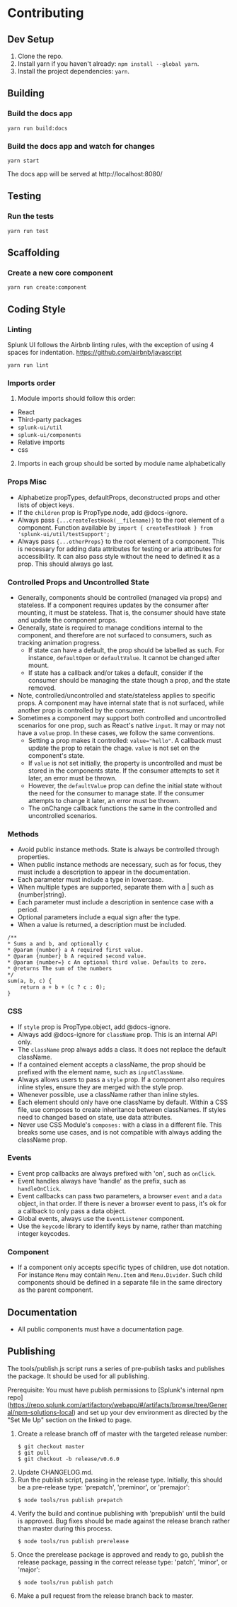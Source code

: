 Contributing
============

Dev Setup
---------
1. Clone the repo.
1. Install yarn if you haven't already: `npm install --global yarn`.
1. Install the project dependencies: `yarn`.

Building
---------
### Build the docs app
```
yarn run build:docs
```

### Build the docs app and watch for changes
```
yarn start
```
The docs app will be served at http://localhost:8080/

Testing
---------
### Run the tests
```
yarn run test
```

Scaffolding
---------

### Create a new core component
```
yarn run create:component
```

Coding Style
-----------

### Linting

Splunk UI follows the Airbnb linting rules, with the exception of using 4 spaces for indentation.
https://github.com/airbnb/javascript
```
yarn run lint
```

### Imports order

1. Module imports should follow this order:

* React
* Third-party packages
* `splunk-ui/util`
* `splunk-ui/components`
* Relative imports
* css

2. Imports in each group should be sorted by module name alphabetically

### Props Misc
* Alphabetize propTypes, defaultProps, deconstructed props and other lists of object keys.
* If the `children` prop is PropType.node, add @docs-ignore.
* Always pass `{...createTestHook(__filename)}` to the root element of a component. Function
  available by `import { createTestHook } from 'splunk-ui/util/testSupport';`
* Always pass `{...otherProps}` to the root element of a component. This is necessary for
  adding data attributes for testing or aria attributes for accessibility. It can also pass style
  without the need to defined it as a prop. This should always go last.

### Controlled Props and Uncontrolled State
* Generally, components should be controlled (managed via props) and stateless. If a component requires
  updates by the consumer after mounting, it must be stateless. That is, the consumer should have state
  and update the component props.
* Generally, state is required to manage conditions internal to the component, and therefore are not
  surfaced to consumers, such as tracking animation progress.
    * If state can have a default, the prop should be labelled as such. For instance, `defaultOpen` or
      `defaultValue`. It cannot be changed after mount.
    * If state has a callback and/or takes a default, consider if the consumer should
      be managing the state though a prop, and the state removed.
* Note, controlled/uncontrolled and state/stateless applies to specific props. A component may have
  internal state that is not surfaced, while another prop is controlled by the consumer.
* Sometimes a component may support both controlled and uncontrolled scenarios for one prop, such as
  React's native `input`. It may or may not have a `value` prop.
  In these cases, we follow the same conventions.
    * Setting a prop makes it controlled: `value="hello"`. A callback must update the prop to retain
      the chage. `value` is not set on the component's state.
    * If `value` is not set initially, the property is uncontrolled and must be stored in the
      components state. If the consumer attempts to set it later, an error must be thrown.
    * However, the `defaultValue` prop can define the initial state without the need for the
      consumer to manage state. If the consumer attempts to change it later, an error must be thrown.
    * The onChange callback functions the same in the controlled and uncontrolled scenarios.

### Methods
* Avoid public instance methods. State is always be controlled through properties.
* When public instance methods are necessary, such as for focus, they must include a description to
appear in the documentation.
* Each parameter must include a type in lowercase.
* When multiple types are supported, separate them with a | such as {number|string}.
* Each parameter must include a description in sentence case with a period.
* Optional parameters include a equal sign after the type.
* When a value is returned, a description must be included.
```
/**
* Sums a and b, and optionally c
* @param {number} a A required first value.
* @param {number} b A required second value.
* @param {number=} c An optional third value. Defaults to zero.
* @returns The sum of the numbers
*/
sum(a, b, c) {
    return a + b + (c ? c : 0);
}
```

### CSS
* If `style` prop is PropType.object, add @docs-ignore.
* Always add @docs-ignore for `className` prop. This is an internal API only.
* The `className` prop always adds a class. It does not replace the default className.
* If a contained element accepts a className, the prop should be prefixed with the element name,
such as `inputClassName`.
* Always allows users to pass a `style` prop. If a component also requires inline styles,
ensure they are merged with the style prop.
* Whenever possible, use a className rather than inline styles.
* Each element should only have one className by default. Within a CSS file, use composes to create
inheritance between classNames. If styles need to changed based on state, use data attributes.
* Never use CSS Module's `composes:` with a class in a different file. This breaks
some use cases, and is not compatible with always adding the className prop.

### Events
* Event prop callbacks are always prefixed with 'on', such as `onClick`.
* Event handles always have 'handle' as the prefix, such as `handleOnClick`.
* Event callbacks can pass two parameters, a browser `event` and a `data` object, in that order.
If there is never a browser event to pass, it's ok for a callback to only pass a data object.
* Global events, always use the `EventListener` component.
* Use the `keycode` library to identify keys by name, rather than matching integer keycodes.

### Component
* If a component only accepts specific types of children, use dot notation. For instance `Menu`
may contain `Menu.Item` and `Menu.Divider`. Such child components should be defined in a separate
file in the same directory as the parent component.

Documentation
------------
* All public components must have a documentation page.

Publishing
----------
The tools/publish.js script runs a series of pre-publish tasks and publishes the package. It should be
used for all publishing.

Prerequisite: You must have publish permissions to [Splunk's internal npm repo]
(https://repo.splunk.com/artifactory/webapp/#/artifacts/browse/tree/General/npm-solutions-local)
and set up your dev environment as directed by the "Set Me Up" section on the linked to page.

1. Create a release branch off of master with the targeted release number:
    ```
    $ git checkout master
    $ git pull
    $ git checkout -b release/v0.6.0
    ```
1. Update CHANGELOG.md.
1. Run the publish script, passing in the release type. Initially, this should be a pre-release type:
'prepatch', 'preminor', or 'premajor':
    ```
    $ node tools/run publish prepatch
    ```
1. Verify the build and continue publishing with 'prepublish' until the build is approved. Bug fixes
should be made against the release branch rather than master during this process.
    ```
    $ node tools/run publish prerelease
    ```
1. Once the prerelease package is approved and ready to go, publish the release package, passing in
the correct release type: 'patch', 'minor', or 'major':
    ```
    $ node tools/run publish patch
    ```
1. Make a pull request from the release branch back to master.
